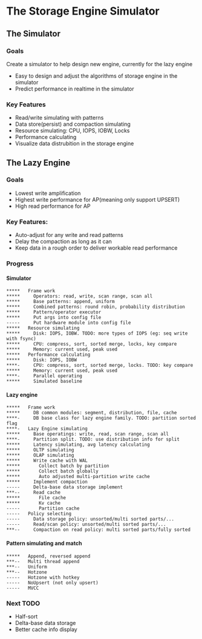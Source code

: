 # The Storage Engine Simulator

## The Simulator

### Goals
Create a simulator to help design new engine, currently for the lazy engine
* Easy to design and adjust the algorithms of storage engine in the simulator
* Predict performance in realtime in the simulator

### Key Features
* Read/write simulating with patterns
* Data store(persist) and compaction simulating
* Resource simulating: CPU, IOPS, IOBW, Locks
* Performance calculating
* Visualize data distrubition in the storage engine

## The Lazy Engine

### Goals
* Lowest write amplification
* Highest write performance for AP(meaning only support UPSERT)
* High read performance for AP

### Key Features:
* Auto-adjust for any write and read patterns
* Delay the compaction as long as it can
* Keep data in a rough order to deliver workable read performance

### Progress
#### Simulator
```
*****   Frame work
*****     Operators: read, write, scan range, scan all
*****     Base patterns: append, uniform
*****     Combined patterns: round robin, probability distribution
*****     Pattern/operator executor
*****     Put args into config file
-----     Put hardware module into config file
*****   Resource simulating
*****     Disk: IOPS, IOBW. TODO: more types of IOPS (eg: seq write with fsync)
*****     CPU: compress, sort, sorted merge, locks, key compare
*****     Memory: current used, peak used
*****   Performance calculating
*****     Disk: IOPS, IOBW
****-     CPU: compress, sort, sorted merge, locks. TODO: key compare
*****     Memory: current used, peak used
****-     Parallel operating
*****     Simulated baseline
```

#### Lazy engine
```
*****   Frame work
*****     DB common modules: segment, distribution, file, cache
****-     DB base class for lazy engine family. TODO: partition sorted flag
****-   Lazy Engine simulating
*****     Base operatings: write, read, scan range, scan all
****-     Partition split. TODO: use distribution info for split
*****     Latency simulating, avg latency calculating
*****     OLTP simulating
*****     OLAP simulating
*****     Write cache with WAL
*****       Collect batch by partition
*****       Collect batch globally
*****       Auto adjusted multi-partition write cache
*****     Implement compaction
-----     Delta-base data storage implement
***--     Read cache
*****       File cache
*****       Kv cache
-----       Partition cache
-----   Policy selecting
-----     Data storage policy: unsorted/multi sorted parts/...
-----     Read/scan policy: unsorted/multi sorted parts/...
***--     Compaction on read policy: multi sorted parts/fully sorted
```

#### Pattern simulating and match
```
*****   Append, reversed append
***--   Multi thread append
***--   Uniform
***--   Hotzone
-----   Hotzone with hotkey
-----   NoUpsert (not only upsert)
-----   MVCC
```

### Next TODO
* Half-sort
* Delta-base data storage
* Better cache info display
